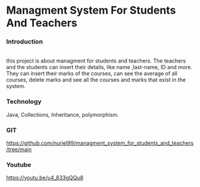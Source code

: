 # Managment System For Students And Teachers
### Introduction
<br>
this project is about managment for students and teachers.
The teachers and the students can insert their details, like name ,last-name, ID and more.
They can insert their marks of the courses, can see the average of all courses, delete marks and see all the courses and marks that exist in the system.

<br>

 
### Technology 
Java, Collections, Inheritance, polymorphism.

### GIT
https://github.com/nuriel99/managment_system_for_students_and_teachers/tree/main

### Youtube
https://youtu.be/u4_633gQQu8
<br>
